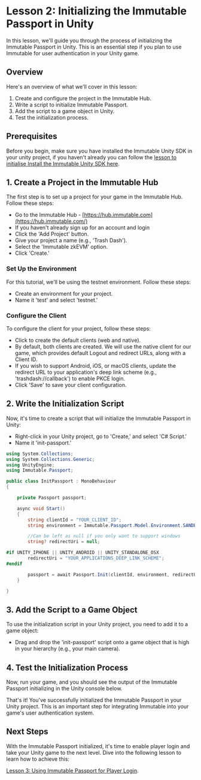 # Lesson 2: Initializing the Immutable Passport in Unity

In this lesson, we'll guide you through the process of initializing the Immutable Passport in Unity. This is an essential step if you plan to use Immutable for user authentication in your Unity game.

## Overview

Here's an overview of what we'll cover in this lesson:

1. Create and configure the project in the Immutable Hub.
2. Write a script to initialize Immutable Passport.
3. Add the script to a game object in Unity.
4. Test the initialization process.

## Prerequisites

Before you begin, make sure you have installed the Immutable Unity SDK in your unity project, if you haven't already you can follow the [lesson to initialise Install the Immutable Unity SDK here](../01-install-the-immutable-unity-sdk/README.md). 

## 1. Create a Project in the Immutable Hub

The first step is to set up a project for your game in the Immutable Hub. Follow these steps:

- Go to the Immutable Hub - [https://hub.immutable.com](https://hub.immutable.com/)
- If you haven't already sign up for an account and login
- Click the 'Add Project' button.
- Give your project a name (e.g., 'Trash Dash').
- Select the 'Immutable zkEVM' option.
- Click 'Create.'

### Set Up the Environment

For this tutorial, we'll be using the testnet environment. Follow these steps:

- Create an environment for your project.
- Name it 'test' and select 'testnet.'

### Configure the Client

To configure the client for your project, follow these steps:

- Click to create the default clients (web and native).
- By default, both clients are created. We will use the native client for our game, which provides default Logout and redirect URLs, along with a Client ID.
- If you wish to support Android, iOS, or macOS clients, update the redirect URL to your application's deep link scheme (e.g., 'trashdash://callback') to enable PKCE login.
- Click 'Save' to save your client configuration.

## 2. Write the Initialization Script

Now, it's time to create a script that will initialize the Immutable Passport in Unity:

- Right-click in your Unity project, go to 'Create,' and select 'C# Script.'
- Name it 'init-passport.'

```csharp
using System.Collections;
using System.Collections.Generic;
using UnityEngine;
using Immutable.Passport;

public class InitPassport : MonoBehaviour
{

    private Passport passport;

    async void Start()
    {
        string clientId = "YOUR_CLIENT_ID";
        string environment = Immutable.Passport.Model.Environment.SANDBOX;

        //Can be left as null if you only want to support windows
        string? redirectUri = null;

#if UNITY_IPHONE || UNITY_ANDROID || UNITY_STANDALONE_OSX
        redirectUri = "YOUR_APPLICATIONS_DEEP_LINK_SCHEME";
#endif

        passport = await Passport.Init(clientId, environment, redirectUri);
    }

}
```

## 3. Add the Script to a Game Object

To use the initialization script in your Unity project, you need to add it to a game object:

- Drag and drop the 'init-passport' script onto a game object that is high in your hierarchy (e.g., your main camera).

## 4. Test the Initialization Process

Now, run your game, and you should see the output of the Immutable Passport initializing in the Unity console below.

That's it! You've successfully initialized the Immutable Passport in your Unity project. This is an important step for integrating Immutable into your game's user authentication system.

## Next Steps

With the Immutable Passport initialized, it's time to enable player login and take your Unity game to the next level. Dive into the following lesson to learn how to achieve this:

[Lesson 3: Using Immutable Passport for Player Login](../03-log-the-player-in/README.md).
